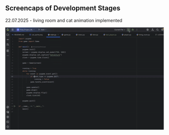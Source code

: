 ## Screencaps of Development Stages
22.07.2025 - living room and cat animation implemented

![](https://github.com/foreverearthmover/Final_Project_ML/blob/main/docs/gifs/gif_22.07.2025.gif)
